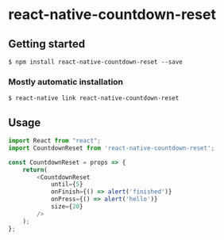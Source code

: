 # react-native-countdown-reset

## Getting started

`$ npm install react-native-countdown-reset --save`

### Mostly automatic installation

`$ react-native link react-native-countdown-reset`

## Usage
```javascript
import React from "react";
import CountdownReset from 'react-native-countdown-reset';

const CountdownReset = props => {
    return(
        <CountdownReset
            until={5}
            onFinish={() => alert('finished')}
            onPress={() => alert('hello')}
            size={20}
        />
    );
};
```
